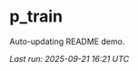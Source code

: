 # p_train

Auto-updating README demo.

<!--START_SECTION:status-->
_Last run: 2025-09-21 16:21 UTC_
<!--END_SECTION:status-->


































































































































































































































































































































































































































































































































































































































































































































































